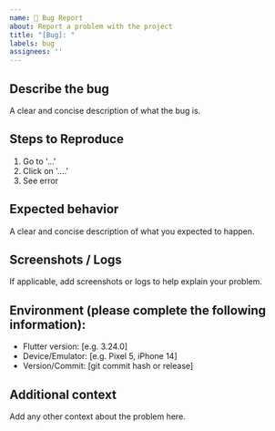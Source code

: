 ```yaml
---
name: 🐞 Bug Report
about: Report a problem with the project
title: "[Bug]: "
labels: bug
assignees: ''
---
```


## Describe the bug
A clear and concise description of what the bug is.

## Steps to Reproduce
1. Go to '...'
2. Click on '....'
3. See error

## Expected behavior
A clear and concise description of what you expected to happen.

## Screenshots / Logs
If applicable, add screenshots or logs to help explain your problem.

## Environment (please complete the following information):
- Flutter version: [e.g. 3.24.0]
- Device/Emulator: [e.g. Pixel 5, iPhone 14]
- Version/Commit: [git commit hash or release]

## Additional context
Add any other context about the problem here.
